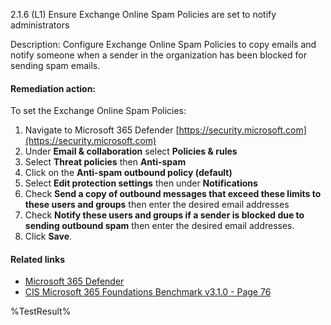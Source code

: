 2.1.6 (L1) Ensure Exchange Online Spam Policies are set to notify administrators

Description: Configure Exchange Online Spam Policies to copy emails and notify someone when a sender in the organization has been blocked for sending spam emails.

#### Remediation action:

To set the Exchange Online Spam Policies:

1. Navigate to Microsoft 365 Defender [https://security.microsoft.com](https://security.microsoft.com)
2. Under **Email & collaboration** select **Policies & rules**
3. Select **Threat policies** then **Anti-spam**
4. Click on the **Anti-spam outbound policy (default)**
5. Select **Edit protection settings** then under **Notifications**
6. Check **Send a copy of outbound messages that exceed these limits to these users and groups** then enter the desired email addresses
7. Check **Notify these users and groups if a sender is blocked due to sending outbound spam** then enter the desired email addresses.
8. Click **Save**.

#### Related links

* [Microsoft 365 Defender](https://security.microsoft.com)
* [CIS Microsoft 365 Foundations Benchmark v3.1.0 - Page 76](https://www.cisecurity.org/benchmark/microsoft_365)

<!--- Results --->
%TestResult%